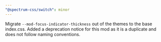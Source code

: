 ```yaml
---
"@spectrum-css/switch": minor
---
```


Migrate `--mod-focus-indicator-thickness` out of the themes to the base index.css. Added a deprecation notice for this mod as it is a duplicate and does not follow naming conventions.

